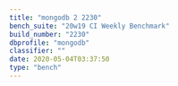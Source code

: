 ```yaml
---
title: "mongodb 2 2230"
bench_suite: "20w19 CI Weekly Benchmark"
build_number: "2230"
dbprofile: "mongodb"
classifier: ""
date: 2020-05-04T03:37:50
type: "bench"
---
```

